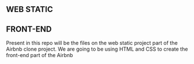 WEB STATIC
-----------
FRONT-END
---------
Present in this repo will be the files on the web static
project part of the Airbnb clone project.
We are going to be using HTML and CSS to create the front-end part
of the Airbnb
